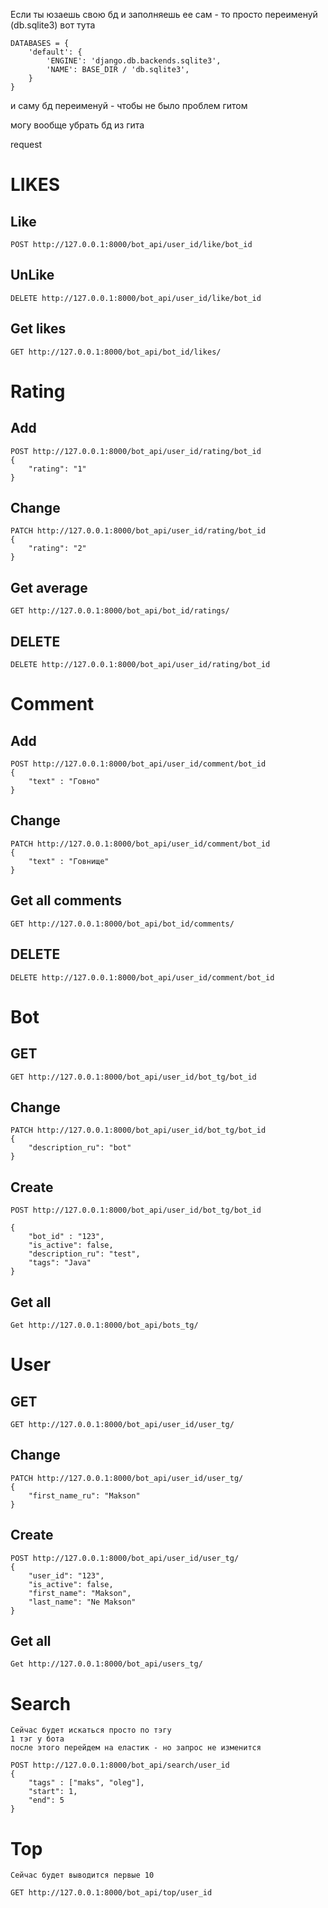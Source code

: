 Если ты юзаешь свою бд и заполняешь ее сам - то просто переименуй (db.sqlite3)вот тута    DATABASES = {        'default': {            'ENGINE': 'django.db.backends.sqlite3',            'NAME': BASE_DIR / 'db.sqlite3',        }    }и саму бд переименуй - чтобы не было проблем гитом могу вообще убрать бд из гитаrequest# LIKES## Like    POST http://127.0.0.1:8000/bot_api/user_id/like/bot_id## UnLike    DELETE http://127.0.0.1:8000/bot_api/user_id/like/bot_id## Get likes     GET http://127.0.0.1:8000/bot_api/bot_id/likes/# Rating## Add     POST http://127.0.0.1:8000/bot_api/user_id/rating/bot_id     {         "rating": "1"    }## Change     PATCH http://127.0.0.1:8000/bot_api/user_id/rating/bot_id     {         "rating": "2"    }## Get average     GET http://127.0.0.1:8000/bot_api/bot_id/ratings/## DELETE    DELETE http://127.0.0.1:8000/bot_api/user_id/rating/bot_id # Comment## Add     POST http://127.0.0.1:8000/bot_api/user_id/comment/bot_id     {         "text" : "Говно"    }## Change     PATCH http://127.0.0.1:8000/bot_api/user_id/comment/bot_id     {         "text" : "Говнище"    }## Get all comments     GET http://127.0.0.1:8000/bot_api/bot_id/comments/## DELETE    DELETE http://127.0.0.1:8000/bot_api/user_id/comment/bot_id # Bot## GET     GET http://127.0.0.1:8000/bot_api/user_id/bot_tg/bot_id## Change     PATCH http://127.0.0.1:8000/bot_api/user_id/bot_tg/bot_id    {         "description_ru": "bot"    }## Create    POST http://127.0.0.1:8000/bot_api/user_id/bot_tg/bot_id        {         "bot_id" : "123",        "is_active": false,        "description_ru": "test",        "tags": "Java"    }    ## Get all    Get http://127.0.0.1:8000/bot_api/bots_tg/# User## GET     GET http://127.0.0.1:8000/bot_api/user_id/user_tg/## Change     PATCH http://127.0.0.1:8000/bot_api/user_id/user_tg/    {         "first_name_ru": "Makson"    }## Create    POST http://127.0.0.1:8000/bot_api/user_id/user_tg/    {         "user_id": "123",        "is_active": false,        "first_name": "Makson",        "last_name": "Ne Makson"        }## Get all    Get http://127.0.0.1:8000/bot_api/users_tg/# Search    Сейчас будет искаться просто по тэгу     1 тэг у бота    после этого перейдем на еластик - но запрос не изменится         POST http://127.0.0.1:8000/bot_api/search/user_id    {         "tags" : ["maks", "oleg"],        "start": 1,        "end": 5    }    # Top     Сейчас будет выводится первые 10         GET http://127.0.0.1:8000/bot_api/top/user_id    